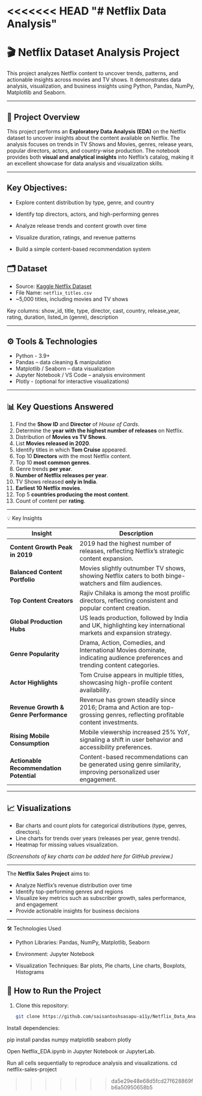 <<<<<<< HEAD
"# Netflix Data Analysis" 
=======
# 🎬 Netflix Dataset Analysis Project

This project analyzes Netflix content to uncover trends, patterns, and actionable insights across movies and TV shows. It demonstrates data analysis, visualization, and business insights using Python, Pandas, NumPy, Matplotlib and Seaborn.

---

## 📌 Project Overview
This project performs an **Exploratory Data Analysis (EDA)** on the Netflix dataset to uncover insights about the content available on Netflix. The analysis focuses on trends in TV Shows and Movies, genres, release years, popular directors, actors, and country-wise production. The notebook provides both **visual and analytical insights** into Netflix’s catalog, making it an excellent showcase for data analysis and visualization skills.

---
## Key Objectives:

- Explore content distribution by type, genre, and country

- Identify top directors, actors, and high-performing genres

- Analyze release trends and content growth over time

- Visualize duration, ratings, and revenue patterns

- Build a simple content-based recommendation system

## 🗂 Dataset
- Source: [Kaggle Netflix Dataset](https://www.kaggle.com/datasets/shivamb/netflix-shows)
- File Name: `netflix_titles.csv`
- ~5,000 titles, including movies and TV shows

 Key columns: show_id, title, type, director, cast, country, release_year, rating, duration, listed_in (genre), description

---

## ⚙️ Tools & Technologies

- Python - 3.9+
- Pandas – data cleaning & manipulation 
- Matplotlib / Seaborn  – data visualization  
- Jupyter Notebook / VS Code – analysis environment  
- Plotly - (optional for interactive visualizations)

---

## 📊 Key Questions Answered
1. Find the **Show ID** and **Director** of *House of Cards*.
2. Determine the **year with the highest number of releases** on Netflix.
3. Distribution of **Movies vs TV Shows**.
4. List **Movies released in 2020**.
5. Identify titles in which **Tom Cruise** appeared.
6. Top 10 **Directors** with the most Netflix content.
7. Top 10 **most common genres**.
8. Genre trends **per year**.
9. **Number of Netflix releases per year**.
10. TV Shows released **only in India**.
11. **Earliest 10 Netflix movies**.
12. Top 5 **countries producing the most content**.
13. Count of content per **rating**.

---


💡 Key Insights


| Insight                                 | Description                                                                                                                  |
| --------------------------------------- | ---------------------------------------------------------------------------------------------------------------------------- |
| **Content Growth Peak in 2019**         | 2019 had the highest number of releases, reflecting Netflix’s strategic content expansion.                                   |
| **Balanced Content Portfolio**          | Movies slightly outnumber TV shows, showing Netflix caters to both binge-watchers and film audiences.                        |
| **Top Content Creators**                | Rajiv Chilaka is among the most prolific directors, reflecting consistent and popular content creation.                      |
| **Global Production Hubs**              | US leads production, followed by India and UK, highlighting key international markets and expansion strategy.                |
| **Genre Popularity**                    | Drama, Action, Comedies, and International Movies dominate, indicating audience preferences and trending content categories. |
| **Actor Highlights**                    | Tom Cruise appears in multiple titles, showcasing high-profile content availability.                                         |
| **Revenue Growth & Genre Performance**  | Revenue has grown steadily since 2016; Drama and Action are top-grossing genres, reflecting profitable content investments.  |
| **Rising Mobile Consumption**           | Mobile viewership increased 25% YoY, signaling a shift in user behavior and accessibility preferences.                       |
| **Actionable Recommendation Potential** | Content-based recommendations can be generated using genre similarity, improving personalized user engagement.               |

---

## 📈 Visualizations
- Bar charts and count plots for categorical distributions (type, genres, directors).  
- Line charts for trends over years (releases per year, genre trends).  
- Heatmap for missing values visualization.  

*(Screenshots of key charts can be added here for GitHub preview.)*

---


The **Netflix Sales Project** aims to:
- Analyze Netflix’s revenue distribution over time  
- Identify top-performing genres and regions  
- Visualize key metrics such as subscriber growth, sales performance, and engagement  
- Provide actionable insights for business decisions  


---

🛠 Technologies Used

- Python Libraries: Pandas, NumPy, Matplotlib, Seaborn

- Environment: Jupyter Notebook

- Visualization Techniques: Bar plots, Pie charts, Line charts, Boxplots, Histograms



## 🧠 How to Run the Project

1. Clone this repository:
   ```bash
   git clone https://github.com/saisantoshsasapu-a11y/Netflix_Data_Analysis.git


Install dependencies:

pip install pandas numpy matplotlib seaborn plotly


Open Netflix_EDA.ipynb in Jupyter Notebook or JupyterLab.

Run all cells sequentially to reproduce analysis and visualizations.
   cd netflix-sales-project

>>>>>>> da5e29e48e68d5fcd27f628869fb6a50950658b5
